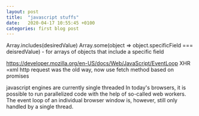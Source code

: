 ```yaml
---
layout: post
title:  "javascript stuffs"
date:   2020-04-17 10:55:45 +0100
categories: first blog post
---
```


Array.includes(desiredValue)
Array.some(object => object.specificField === deisredValue) - for arrays of objects that include a specific field

https://developer.mozilla.org/en-US/docs/Web/JavaScript/EventLoop
    XHR =xml http request was the old way, now use fetch method based on promises

javascript engines are currently single threaded
In today's browsers, it is possible to run parallelized code with the help of so-called web workers. The event loop of an individual browser window is, however, still only handled by a single thread.